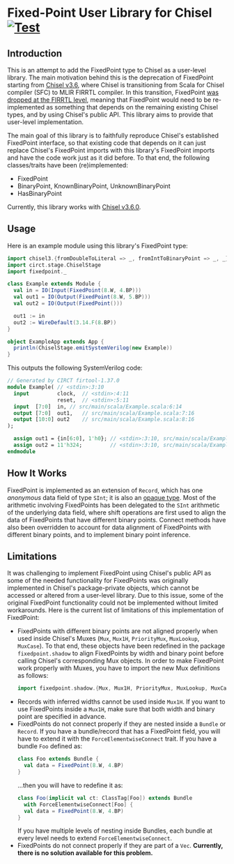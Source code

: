 # Fixed-Point User Library for Chisel [![Test](https://github.com/ucb-bar/fixedpoint/actions/workflows/test.yml/badge.svg?branch=master)](https://github.com/ucb-bar/fixedpoint/actions)

## Introduction

This is an attempt to add the FixedPoint type to Chisel as a user-level library. The main motivation behind this is the deprecation of FixedPoint starting from [Chisel v3.6](https://github.com/chipsalliance/chisel/releases/v3.6.0), where Chisel is transitioning from Scala for Chisel compiler (SFC) to MLIR FIRRTL compiler. In this transition, FixedPoint [was dropped at the FIRRTL level](https://github.com/chipsalliance/chisel/issues/3161), meaning that FixedPoint would need to be re-implemented as something that depends on the remaining existing Chisel types, and by using Chisel's public API. This library aims to provide that user-level implementation.

The main goal of this library is to faithfully reproduce Chisel's established FixedPoint interface, so that existing code that depends on it can just replace Chisel's FixedPoint imports with this library's FixedPoint imports and have the code
work just as it did before. To that end, the following classes/traits have been (re)implemented:
* FixedPoint
* BinaryPoint, KnownBinaryPoint, UnknownBinaryPoint
* HasBinaryPoint

Currently, this library works with [Chisel v3.6.0](https://github.com/chipsalliance/chisel/releases/v3.6.0).

## Usage

Here is an example module using this library's FixedPoint type:

```scala
import chisel3.{fromDoubleToLiteral => _, fromIntToBinaryPoint => _, _}
import circt.stage.ChiselStage
import fixedpoint._

class Example extends Module {
  val in = IO(Input(FixedPoint(8.W, 4.BP)))
  val out1 = IO(Output(FixedPoint(8.W, 5.BP)))
  val out2 = IO(Output(FixedPoint()))

  out1 := in
  out2 := WireDefault(3.14.F(8.BP))
}

object ExampleApp extends App {
  println(ChiselStage.emitSystemVerilog(new Example))
}
```

This outputs the following SystemVerilog code:

```systemverilog
// Generated by CIRCT firtool-1.37.0
module Example(	// <stdin>:3:10
  input         clock,	// <stdin>:4:11
                reset,	// <stdin>:5:11
  input  [7:0]  in,	// src/main/scala/Example.scala:6:14
  output [7:0]  out1,	// src/main/scala/Example.scala:7:16
  output [10:0] out2	// src/main/scala/Example.scala:8:16
);

  assign out1 = {in[6:0], 1'h0}; // <stdin>:3:10, src/main/scala/Example.scala:10:8
  assign out2 = 11'h324;         // <stdin>:3:10, src/main/scala/Example.scala:11:22
endmodule
```  

## How It Works

FixedPoint is implemented as an extension of `Record`, which has one *anonymous* data field of type `SInt`; it is also an [opaque type](https://github.com/chipsalliance/chisel/blob/v3.6.0/core/src/main/scala/chisel3/experimental/OpaqueType.scala). Most of the arithmetic involving FixedPoints has been delegated to the `SInt` arithmetic of the underlying data field, where shift operations are first used to align the data of FixedPoints that have different binary points. Connect methods have also been  overridden to account for data alignment of FixedPoints with different binary points, and to implement binary point inference.

## Limitations

It was challenging to implement FixedPoint using Chisel's public API as some of the needed functionality for FixedPoints was originally implemented in Chisel's package-private objects, which cannot be accessed or altered from a user-level library. Due to this issue, some of the original FixedPoint functionality could not be implemented without limited workarounds. Here is the current list of limitations of this implementation of FixedPoint:
* FixedPoints with different binary points are not aligned properly when used inside Chisel's Muxes (`Mux`, `Mux1H`, `PriorityMux`, `MuxLookup`, `MuxCase`). To that end, these objects have been redefined in the package `fixedpoint.shadow` to align FixedPoints by width and binary point before calling Chisel's corresponding Mux objects. In order to make FixedPoint work properly with Muxes, you have to import the new Mux definitions as follows:
  ```scala
  import fixedpoint.shadow.{Mux, Mux1H, PriorityMux, MuxLookup, MuxCase}
  ```
* Records with inferred widths cannot be used inside `Mux1H`. If you want to use FixedPoints inside a `Mux1H`, make sure that both width and binary point are specified in advance.
* FixedPoints do not connect properly if they are nested inside a `Bundle` or `Record`. If you have a bundle/record that has a FixedPoint field, you will have to extend it with the `ForceElementwiseConnect` trait. If you have a bundle `Foo` defined as:
  ```scala
  class Foo extends Bundle {
    val data = FixedPoint(8.W, 4.BP)
  }
  ```
  ...then you will have to redefine it as:
  ```scala
  class Foo(implicit val ct: ClassTag[Foo]) extends Bundle
    with ForceElementwiseConnect[Foo] {
    val data = FixedPoint(8.W, 4.BP)
  }
  ```
  If you have multiple levels of nesting inside Bundles, each bundle at every level
needs to extend `ForceElementwiseConnect`.
* FixedPoints do not connect properly if they are part of a `Vec`. **Currently, there is no solution available for this problem.**
